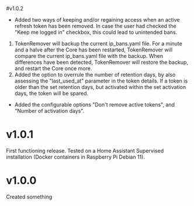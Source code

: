 #v1.0.2
- Added two ways of keeping and/or regaining access when an active refresh token has been removed. In case the user had checked the "Keep me logged in" checkbox, this could lead to unintended bans.
1. TokenRemover will backup the current ip_bans.yaml file. For a minute and a halve after the Core has been restarted, TokenRemover will compare the current ip_bans.yaml file with the backup. When differences have been detected, TokenRemover will restore the backup, and restart the Core once more.
2. Added the option to overrule the number of retention days, by also assessing the "last_used_at" parameter in the token details. If a token is older than the set retention days, but activated within the set activation days, the token will be spared.
- Added the configurable options "Don't remove active tokens", and "Number of activation days".


# v1.0.1
First functioning release. Tested on a Home Assistant Supervised installation (Docker containers in Raspberry Pi Debian 11).

# v1.0.0
Created something
